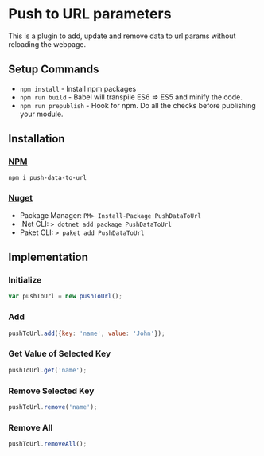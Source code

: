 # Push to URL parameters
This is a plugin to add, update and remove data to url params without reloading the webpage.


## Setup Commands
- `npm install` - Install npm packages
- `npm run build` - Babel will transpile ES6 => ES5 and minify the code.
- `npm run prepublish` - Hook for npm. Do all the checks before publishing your module.


## Installation
### [NPM](https://www.npmjs.com/package/push-data-to-url)
  `npm i push-data-to-url`
### [Nuget](https://www.nuget.org/packages/PushDataToUrl)
  - Package Manager: `PM> Install-Package PushDataToUrl`
  - .Net CLI: `> dotnet add package PushDataToUrl`
  - Paket CLI: `> paket add PushDataToUrl`


## Implementation
### Initialize
  ```javascript
  var pushToUrl = new pushToUrl();
  ```
### Add
  ```javascript
  pushToUrl.add({key: 'name', value: 'John'});
  ```
### Get Value of Selected Key
  ```javascript
  pushToUrl.get('name');
  ```
### Remove Selected Key
  ```javascript
  pushToUrl.remove('name');
  ```
### Remove All
  ```javascript
  pushToUrl.removeAll();
  ```
